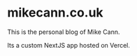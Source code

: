 # mikecann.co.uk

This is the personal blog of Mike Cann.

Its a custom NextJS app hosted on Vercel.